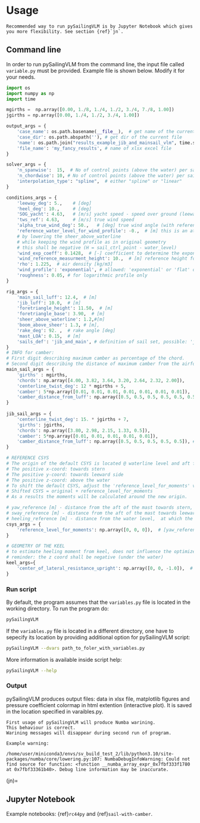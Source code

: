 # Usage

```{note}
Recommended way to run pySailingVLM is by Jupyter Notebook which gives you more flexibility. See section {ref}`jn`.
```

## Command line

In order to run pySailingVLM from the command line, the input file called `variable.py` must be provided.
Example file is shown below.
Modify it for your needs.

```python
import os
import numpy as np
import time

mgirths =  np.array([0.00, 1./8, 1./4, 1./2, 3./4, 7./8, 1.00])
jgirths = np.array([0.00, 1./4, 1./2, 3./4, 1.00])

output_args = {
    'case_name': os.path.basename(__file__),  # get name of the current file
    'case_dir': os.path.abspath(''), # get dir of the current file
    'name': os.path.join("results_example_jib_and_mainsail_vlm", time.strftime("%Y-%m-%d_%Hh%Mm%Ss")),
    'file_name': 'my_fancy_results', # name of xlsx excel file
}

solver_args = {
    'n_spanwise':  15,  # No of control points (above the water) per sail, recommended: 50
    'n_chordwise': 10, # No of control points (above the water) per sail, recommended: 50
    'interpolation_type': "spline",  # either "spline" or "linear"
}

conditions_args = {
    'leeway_deg': 5.,    # [deg]
    'heel_deg': 10.,     # [deg]
    'SOG_yacht': 4.63,   # [m/s] yacht speed - speed over ground (leeway is a separate variable)
    'tws_ref': 4.63,     # [m/s] true wind speed
    'alpha_true_wind_deg': 50.,   # [deg] true wind angle (with reference to course over ground) => Course Wind Angle to the boat track = true wind angle to centerline + Leeway
    'reference_water_level_for_wind_profile': -0.,  # [m] this is an attempt to mimick the deck effect
    # by lowering the sheer_above_waterline
    # while keeping the wind profile as in original geometry
    # this shall be negative (H = sail_ctrl_point - water_level)
    'wind_exp_coeff': 0.1428,  # [-] coefficient to determine the exponential wind profile
    'wind_reference_measurment_height': 10.,  # [m] reference height for exponential wind profile
    'rho': 1.225,  # air density [kg/m3]
    'wind_profile': 'exponential', # allowed: 'exponential' or 'flat' or 'logarithmic'
    'roughness': 0.05, # for logarithmic profile only 
}

rig_args = {
    'main_sail_luff': 12.4,  # [m]
    'jib_luff': 10.0,  # [m]
    'foretriangle_height': 11.50,  # [m]
    'foretriangle_base': 3.90,  # [m]
    'sheer_above_waterline': 1.2,#[m]
    'boom_above_sheer': 1.3, # [m],
    'rake_deg': 92. ,  # rake angle [deg]
    'mast_LOA': 0.15,  # [m]
    'sails_def': 'jib_and_main', # definition of sail set, possible: 'jib' or 'main' or 'jib_and_main'
}
# INFO for camber:
# First digit describing maximum camber as percentage of the chord.
# Second digit describing the distance of maximum camber from the airfoil leading edge in tenths of the chord.
main_sail_args = {
    'girths' : mgirths,
    'chords': np.array([4.00, 3.82, 3.64, 3.20, 2.64, 2.32, 2.00]),
    'centerline_twist_deg': 12 * mgirths + 5,
    'camber': 5*np.array([0.01, 0.01, 0.01, 0.01, 0.01, 0.01, 0.01]),
    'camber_distance_from_luff': np.array([0.5, 0.5, 0.5, 0.5, 0.5, 0.5, 0.5]),
}
 
jib_sail_args = {
    'centerline_twist_deg': 15. * jgirths + 7,
    'girths': jgirths,
    'chords': np.array([3.80, 2.98, 2.15, 1.33, 0.5]),
    'camber': 5*np.array([0.01, 0.01, 0.01, 0.01, 0.01]),
    'camber_distance_from_luff': np.array([0.5, 0.5, 0.5, 0.5, 0.5]), # starting from leading edge   
}        

# REFERENCE CSYS
# The origin of the default CSYS is located @ waterline level and aft face of the mast
# The positive x-coord: towards stern
# The positive y-coord: towards leeward side
# The positive z-coord: above the water
# To shift the default CSYS, adjust the 'reference_level_for_moments' variable.
# Shifted CSYS = original + reference_level_for_moments
# As a results the moments will be calculated around the new origin.

# yaw_reference [m] - distance from the aft of the mast towards stern, at which the yawing moment is calculated.
# sway_reference [m] - distance from the aft of the mast towards leeward side. 0 for symmetric yachts ;)
# heeling_reference [m] - distance from the water level,  at which the heeling moment is calculated.
csys_args = {
    'reference_level_for_moments': np.array([0, 0, 0]),  # [yaw_reference, sway_reference, heeling_reference]
}

# GEOMETRY OF THE KEEL
# to estimate heeling moment from keel, does not influence the optimizer.
# reminder: the z coord shall be negative (under the water)
keel_args={
    'center_of_lateral_resistance_upright': np.array([0, 0, -1.0]),  # [m] the coordinates for a yacht standing in upright position
}  
```

### Run script

By default, the program assumes that the `variables.py` file is located in the working directory.
To run the program do:

```bash
pySailingVLM
```

If the `variables.py` file is located in a different directory, one have to sepecify its location by providing additional option for pySailingVLM script:

```bash
pySailingVLM --dvars path_to_foler_with_variables.py
```

More information is available inside script help:

```bash
pySailingVLM --help
```

### Output

pySailingVLM produces output files: data in xlsx file, matplotlib figures and pressure coefficient colormap in html extention (interactive plot). It is saved in the location specified in varaibles.py.

```{note}
First usage of pySailingVLM will produce Numba warining. 
This behaviour is correct. 
Warining messages will disappear during second run of program.

Example warning:

/home/user/miniconda3/envs/sv_build_test_2/lib/python3.10/site-packages/numba/core/lowering.py:107: NumbaDebugInfoWarning: Could not find source for function: <function __numba_array_expr_0x7fbf333f1780 at 0x7fbf33361b40>. Debug line information may be inaccurate.
```

(jn)=
## Jupyter Notebook

Example notebooks: {ref}`rc44py` and {ref}`sail-with-camber`.
